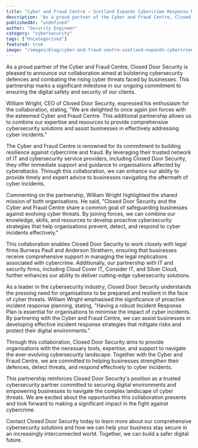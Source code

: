 ```yaml
---
title: "Cyber and Fraud Centre – Scotland Expands Cybercrime Response Network"
description: "As a proud partner of the Cyber and Fraud Centre, Closed Door Security is pleased to announce our collaboration aimed at bolstering cybersecurity defences and c..."
publishedAt: "undefined"
author: "Security Engineer"
category: "cybersecurity"
tags: ["Uncategorised"]
featured: true
image: "/images/blog/cyber-and-fraud-centre-scotland-expands-cybercrime-response-network-featured.png"
---
```


As a proud partner of the Cyber and Fraud Centre, Closed Door Security is pleased to announce our collaboration aimed at bolstering cybersecurity defences and combating the rising cyber threats faced by businesses. This partnership marks a significant milestone in our ongoing commitment to ensuring the digital safety and security of our clients.

William Wright, CEO of Closed Door Security, expressed his enthusiasm for the collaboration, stating, "We are delighted to once again join forces with the esteemed Cyber and Fraud Centre. This additional partnership allows us to combine our expertise and resources to provide comprehensive cybersecurity solutions and assist businesses in effectively addressing cyber incidents."

The Cyber and Fraud Centre is renowned for its commitment to building resilience against cybercrime and fraud. By leveraging their trusted network of IT and cybersecurity service providers, including Closed Door Security, they offer immediate support and guidance to organisations affected by cyberattacks. Through this collaboration, we can enhance our ability to provide timely and expert advice to businesses navigating the aftermath of cyber incidents.

Commenting on the partnership, William Wright highlighted the shared mission of both organisations. He said, "Closed Door Security and the Cyber and Fraud Centre share a common goal of safeguarding businesses against evolving cyber threats. By joining forces, we can combine our knowledge, skills, and resources to develop proactive cybersecurity strategies that help organisations prevent, detect, and respond to cyber incidents effectively."

This collaboration enables Closed Door Security to work closely with legal firms Burness Paull and Anderson Strathern, ensuring that businesses receive comprehensive support in managing the legal implications associated with cybercrime. Additionally, our partnership with IT and security firms, including Cloud Cover IT, Consider IT, and Silver Cloud, further enhances our ability to deliver cutting-edge cybersecurity solutions.

As a leader in the cybersecurity industry, Closed Door Security understands the pressing need for organisations to be prepared and resilient in the face of cyber threats. William Wright emphasised the significance of proactive incident response planning, stating, "Having a robust Incident Response Plan is essential for organisations to minimise the impact of cyber incidents. By partnering with the Cyber and Fraud Centre, we can assist businesses in developing effective incident response strategies that mitigate risks and protect their digital environments."

Through this collaboration, Closed Door Security aims to provide organisations with the necessary tools, expertise, and support to navigate the ever-evolving cybersecurity landscape. Together with the Cyber and Fraud Centre, we are committed to helping businesses strengthen their defences, detect threats, and respond effectively to cyber incidents.

This partnership reinforces Closed Door Security's position as a trusted cybersecurity partner committed to securing digital environments and empowering businesses to navigate the complex landscape of cyber threats. We are excited about the opportunities this collaboration presents and look forward to making a significant impact in the fight against cybercrime.

Contact Closed Door Security today to learn more about our comprehensive cybersecurity solutions and how we can help your business stay secure in an increasingly interconnected world. Together, we can build a safer digital future.
